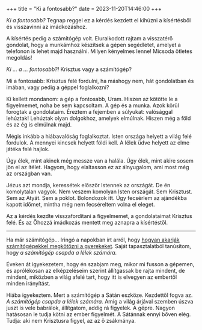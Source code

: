 +++
title = "Ki a fontosabb?"
date = 2023-11-20T14:46:00
+++

*Ki a fontosabb?*
Tegnap reggel ez a kérdés kezdett el
kihúzni a kísértésből
és visszavinni az imádkozáshoz.

A kísértés pedig a számítógép volt.
Eluralkodott rajtam a visszatérő gondolat,
hogy a munkámhoz készítsek a gépen segédletet,
amelyet a telefonon is lehet majd használni.
Milyen kényelmes lenne!
Micsoda ötletes megoldás!

*Ki … a … fontosabb?!*
Krisztus vagy a számítógép?

Mi a fontosabb:
Krisztus felé fordulni,
ha máshogy nem,
hát gondolatban és imában,
vagy pedig a géppel foglalkozni?

Ki kellett mondanom:
a gép a fontosabb, Uram.
Hiszen az kötötte le a figyelmemet,
noha be sem kapcsoltam.
A gép és a munka.
Azok körül forogtak a gondolataim.
Éreztem a fejemben a súlyukat:
valósággal lehúztak!
Lehúztak olyan dolgokhoz,
amelyek elmúlnak.
Hiszen még a föld és az ég is elmúlnak majd.

Mégis inkább a hiábavalóság foglalkoztat.
Isten országa helyett a világ felé fordulok.
A mennyei kincsek helyett földi kell.
A lélek üdve helyett az elme játéka felé hajlok.

Úgy élek, mint akinek még messze van a halála.
Úgy élek, mint akire sosem jön el az ítélet.
Hagyom,
hogy elaltasson ez az álnyugalom,
ami most még az országban van.

Jézus azt mondja,
keressétek először Istennek az országát.
De én komolytalan vagyok.
Nem veszem komolyan Isten országát.
Sem Krisztust.
Sem az Atyát.
Sem a poklot.
Bolondozok itt.
Úgy fecsérlem az ajándékba kapott időmet,
mintha még nem fecséreltem volna el eleget.

Az a kérdés kezdte
visszafordítani a figyelmemet, a gondolataimat
Krisztus felé.
És az Őhozzá imádkozás mentett meg aznapra a kísértéstől.

* * *

Ha már számítógép…
Iringó a napokban írt arról,
hogy [hogyan akarják számítógépekkel megkötözni a gyerekeket][1].
Saját tapasztalatból tanúsítom,
hogy *a számítógép csapda a lélek számára.*

[1]: https://www.youtube.com/post/UgkxoB3M_DArn-8oGgK2g0Az6w6yn5rIUbaP

Éveken át igyekezetem,
hogy én szabjam meg,
mikor mi fusson a gépemen,
és aprólékosan az elképzeléseim szerint
állítgassak be rajta mindent, de mindent,
miközben a világ afelé tart,
hogy itt is elvegyen az embertől minden irányítást.

Hiába igyekeztem.
Mert a számítógép a Sátán eszköze.
Kezdettől fogva az.
*A számítógép csapda a lélek számára.*
Amíg a világ árjával szemben úszva juszt is vele babrálok,
állítgatom,
addig rá figyelek.
A gépre.
Nagyon hatásosan le tudja kötni az ember figyelmét.
A Sátánnak ennyi bőven elég.
Tudja: aki nem Krisztusra figyel, az az ő zsákmánya.

